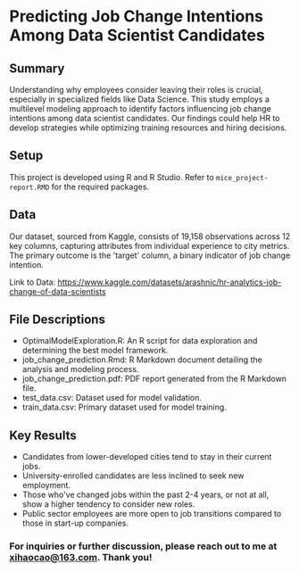 # Predicting Job Change Intentions Among Data Scientist Candidates

## Summary
Understanding why employees consider leaving their roles is crucial, especially in specialized fields like Data Science. 
This study employs a multilevel modeling approach to identify factors influencing job change intentions among data scientist candidates. 
Our findings could help HR to develop strategies while optimizing training resources and hiring decisions.


## Setup
This project is developed using R and R Studio. Refer to `mice_project-report.RMD` for the required packages.


## Data
Our dataset, sourced from Kaggle, consists of 19,158 observations across 12 key columns, capturing attributes from individual 
experience to city metrics. The primary outcome is the 'target' column, a binary indicator of job change intention.

Link to Data: https://www.kaggle.com/datasets/arashnic/hr-analytics-job-change-of-data-scientists


## File Descriptions
- OptimalModelExploration.R: An R script for data exploration and determining the best model framework.
- job_change_prediction.Rmd: R Markdown document detailing the analysis and modeling process.
- job_change_prediction.pdf: PDF report generated from the R Markdown file.
- test_data.csv: Dataset used for model validation.
- train_data.csv: Primary dataset used for model training.


## Key Results
* Candidates from lower-developed cities tend to stay in their current jobs.
* University-enrolled candidates are less inclined to seek new employment.
* Those who've changed jobs within the past 2-4 years, or not at all, show a higher tendency to consider new roles.
* Public sector employees are more open to job transitions compared to those in start-up companies.


### For inquiries or further discussion, please reach out to me at [xihaocao@163.com](mailto:xihaocao@163.com). Thank you!
